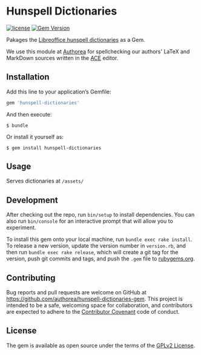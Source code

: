 # Hunspell Dictionaries

[![license](https://img.shields.io/badge/license-GPLv2-blue.svg)](https://raw.githubusercontent.com/authorea/LaTeXML-Ruby/master/LICENSE)
[![Gem Version](https://badge.fury.io/rb/hunspell-dictionaries.svg)](https://badge.fury.io/rb/hunspell-dictionaries)

Pakages the [Libreoffice hunspell dictionaries](https://github.com/LibreOffice/dictionaries) as a Gem.

We use this module at [Authorea](http://www.authorea.com) for spellchecking our authors' LaTeX and MarkDown sources written in the [ACE](https://ace.c9.io/#nav=about) editor.

## Installation

Add this line to your application’s Gemfile:

```ruby
gem 'hunspell-dictionaries'
```

And then execute:

    $ bundle

Or install it yourself as:

    $ gem install hunspell-dictionaries

## Usage

Serves dictionaries at `/assets/`

## Development

After checking out the repo, run `bin/setup` to install dependencies. You can also run `bin/console` for an interactive prompt that will allow you to experiment.

To install this gem onto your local machine, run `bundle exec rake install`. To release a new version, update the version number in `version.rb`, and then run `bundle exec rake release`, which will create a git tag for the version, push git commits and tags, and push the `.gem` file to [rubygems.org](https://rubygems.org).

## Contributing

Bug reports and pull requests are welcome on GitHub at https://github.com/authorea/hunspell-dictionaries-gem. This project is intended to be a safe, welcoming space for collaboration, and contributors are expected to adhere to the [Contributor Covenant](http://contributor-covenant.org) code of conduct.


## License

The gem is available as open source under the terms of the [GPLv2 License](http://opensource.org/licenses/GPL-2.0).
